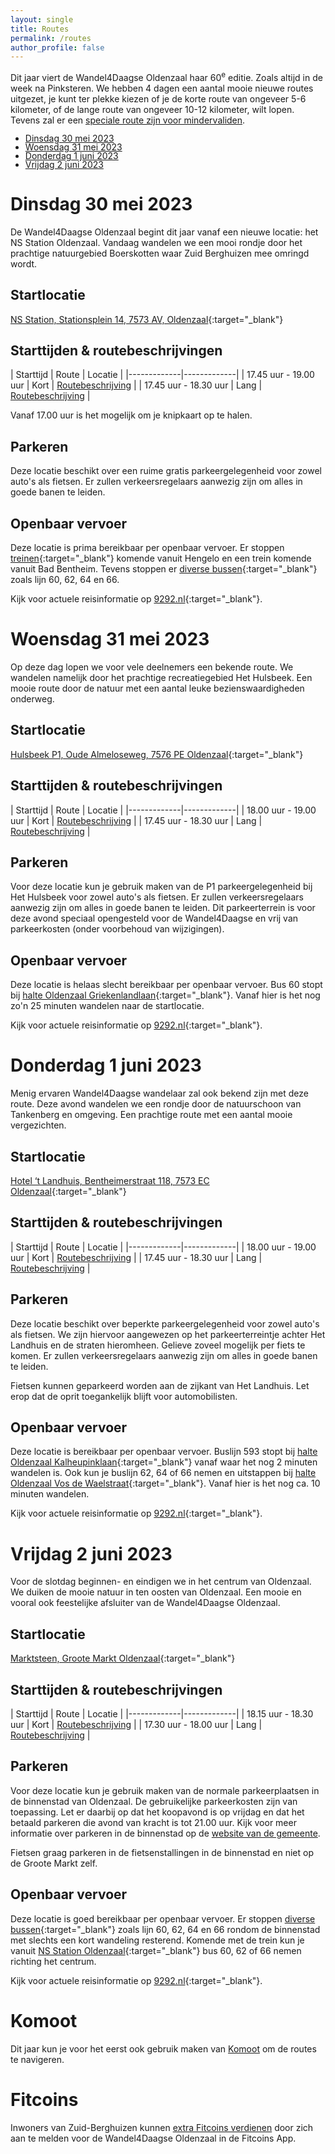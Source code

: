 ```yaml
---
layout: single
title: Routes
permalink: /routes
author_profile: false
---
```


Dit jaar viert de Wandel4Daagse Oldenzaal haar 60<sup>e</sup> editie. Zoals altijd in de week na Pinksteren. We hebben 4 dagen een aantal mooie nieuwe routes uitgezet, je kunt ter plekke kiezen of je de korte route van ongeveer 5-6 kilometer, of de lange route van ongeveer 10-12 kilometer, wilt lopen. Tevens zal er een [speciale route zijn voor mindervaliden](/routes/mindervaliden).

<ul style="list-style-image: url('/assets/images/shoe.png'); line-height: 1.0;">
    <li><a href="/routes#dinsdag-30-mei-2023">Dinsdag 30 mei 2023</a></li>
    <li><a href="/routes#woensdag-31-mei-2023">Woensdag 31 mei 2023</a></li>
    <li><a href="/routes#donderdag-1-juni-2023">Donderdag 1 juni 2023</a></li>
    <li><a href="/routes#vrijdag-2-juni-2023">Vrijdag 2 juni 2023</a></li>
</ul>

# Dinsdag 30 mei 2023

De Wandel4Daagse Oldenzaal begint dit jaar vanaf een nieuwe locatie: het NS Station Oldenzaal. Vandaag wandelen we een mooi rondje door het prachtige natuurgebied Boerskotten waar Zuid Berghuizen mee omringd wordt.

## Startlocatie

[NS Station, Stationsplein 14, 7573 AV, Oldenzaal](https://goo.gl/maps/xB9GmvwCaecrx9v76){:target="_blank"}  

## Starttijden & routebeschrijvingen

| Starttijd | Route | Locatie |
|-------------|-------------|
| 17.45 uur - 19.00 uur | Kort | [Routebeschrijving](https://wandel4daagseoldenzaal.nl/routes/kort/dinsdag) |
| 17.45 uur - 18.30 uur | Lang | [Routebeschrijving](https://wandel4daagseoldenzaal.nl/routes/lang/dinsdag) |

Vanaf 17.00 uur is het mogelijk om je knipkaart op te halen.

## Parkeren

Deze locatie beschikt over een ruime gratis parkeergelegenheid voor zowel auto's als fietsen. Er zullen verkeersregelaars aanwezig zijn om alles in goede banen te leiden.

## Openbaar vervoer

Deze locatie is prima bereikbaar per openbaar vervoer. Er stoppen [treinen](https://www.ns.nl/stationsinformatie/odz/oldenzaal){:target="_blank"} komende vanuit Hengelo en een trein komende vanuit Bad Bentheim. Tevens stoppen er [diverse bussen](https://9292.nl/oldenzaal/bushalte-station){:target="_blank"} zoals lijn 60, 62, 64 en 66.  

Kijk voor actuele reisinformatie op [9292.nl](https://9292.nl/){:target="_blank"}.

# Woensdag 31 mei 2023

Op deze dag lopen we voor vele deelnemers een bekende route. We wandelen namelijk door het prachtige recreatiegebied Het Hulsbeek. Een mooie route door de natuur met een aantal leuke bezienswaardigheden onderweg.

## Startlocatie

[Hulsbeek P1, Oude Almeloseweg, 7576 PE Oldenzaal](https://goo.gl/maps/uGMfzSToiXfAvQCBA){:target="_blank"}  

## Starttijden & routebeschrijvingen

| Starttijd | Route | Locatie |
|-------------|-------------|
| 18.00 uur - 19.00 uur | Kort | [Routebeschrijving](https://wandel4daagseoldenzaal.nl/routes/kort/woensdag) |
| 17.45 uur - 18.30 uur | Lang | [Routebeschrijving](https://wandel4daagseoldenzaal.nl/routes/lang/woensdag) |

## Parkeren

Voor deze locatie kun je gebruik maken van de P1 parkeergelegenheid bij Het Hulsbeek voor zowel auto's als fietsen. Er zullen verkeersregelaars aanwezig zijn om alles in goede banen te leiden. Dit parkeerterrein is voor deze avond speciaal opengesteld voor de Wandel4Daagse en vrij van parkeerkosten (onder voorbehoud van wijzigingen).

## Openbaar vervoer

Deze locatie is helaas slecht bereikbaar per openbaar vervoer. Bus 60 stopt bij [halte Oldenzaal Griekenlandlaan](https://9292.nl/oldenzaal/bushalte-griekenlandlaan){:target="_blank"}. Vanaf hier is het nog zo'n 25 minuten wandelen naar de startlocatie.

Kijk voor actuele reisinformatie op [9292.nl](https://9292.nl/){:target="_blank"}.  

# Donderdag 1 juni 2023

Menig ervaren Wandel4Daagse wandelaar zal ook bekend zijn met deze route. Deze avond wandelen we een rondje door de natuurschoon van Tankenberg en omgeving. Een prachtige route met een aantal mooie vergezichten.

## Startlocatie

[Hotel ‘t Landhuis, Bentheimerstraat 118, 7573 EC Oldenzaal](https://goo.gl/maps/nwD1usgUDQnt8hvPA){:target="_blank"}  

## Starttijden & routebeschrijvingen

| Starttijd | Route | Locatie |
|-------------|-------------|
| 18.00 uur - 19.00 uur | Kort | [Routebeschrijving](https://wandel4daagseoldenzaal.nl/routes/kort/donderdag) |
| 17.45 uur - 18.30 uur | Lang | [Routebeschrijving](https://wandel4daagseoldenzaal.nl/routes/lang/donderdag) |

## Parkeren

Deze locatie beschikt over beperkte parkeergelegenheid voor zowel auto's als fietsen. We zijn hiervoor aangewezen op het parkeerterreintje achter Het Landhuis en de straten hieromheen. Gelieve zoveel mogelijk per fiets te komen. Er zullen verkeersregelaars aanwezig zijn om alles in goede banen te leiden.  

Fietsen kunnen geparkeerd worden aan de zijkant van Het Landhuis. Let erop dat de oprit toegankelijk blijft voor automobilisten.

## Openbaar vervoer

Deze locatie is bereikbaar per openbaar vervoer. Buslijn 593 stopt bij [halte Oldenzaal Kalheupinklaan](https://9292.nl/oldenzaal/bushalte-kalheupinklaan){:target="_blank"} vanaf waar het nog 2 minuten wandelen is. Ook kun je buslijn 62, 64 of 66 nemen en uitstappen bij [halte Oldenzaal Vos de Waelstraat](https://9292.nl/oldenzaal/bushalte-vos-de-waelstraat){:target="_blank"}. Vanaf hier is het nog ca. 10 minuten wandelen.

Kijk voor actuele reisinformatie op [9292.nl](https://9292.nl/){:target="_blank"}.

# Vrijdag 2 juni 2023

Voor de slotdag beginnen- en eindigen we in het centrum van Oldenzaal. We duiken de mooie natuur in ten oosten van Oldenzaal. Een mooie en vooral ook feestelijke afsluiter van de Wandel4Daagse Oldenzaal.

## Startlocatie

[Marktsteen, Groote Markt Oldenzaal](https://goo.gl/maps/piGtQbNoBbjeQnQT6){:target="_blank"}  

## Starttijden & routebeschrijvingen

| Starttijd | Route | Locatie |
|-------------|-------------|
| 18.15 uur - 18.30 uur | Kort | [Routebeschrijving](https://wandel4daagseoldenzaal.nl/routes/kort/vrijdag) |
| 17.30 uur - 18.00 uur | Lang | [Routebeschrijving](https://wandel4daagseoldenzaal.nl/routes/lang/vrijdag) |

## Parkeren

Voor deze locatie kun je gebruik maken van de normale parkeerplaatsen in de binnenstad van Oldenzaal. De gebruikelijke parkeerkosten zijn van toepassing. Let er daarbij op dat het koopavond is op vrijdag en dat het betaald parkeren die avond van kracht is tot 21.00 uur. Kijk voor meer informatie over parkeren in de binnenstad op de [website van de gemeente](https://www.oldenzaal.nl/parkeerautomaten-plattegronden-en-tarieven).  

Fietsen graag parkeren in de fietsenstallingen in de binnenstad en niet op de Groote Markt zelf.

## Openbaar vervoer

Deze locatie is goed bereikbaar per openbaar vervoer. Er stoppen [diverse bussen](https://9292.nl/oldenzaal/bushalte-station){:target="_blank"} zoals lijn 60, 62, 64 en 66 rondom de binnenstad met slechts een kort wandeling resterend. Komende met de trein kun je vanuit [NS Station Oldenzaal](https://www.ns.nl/stationsinformatie/odz/oldenzaal){:target="_blank"} bus 60, 62 of 66 nemen richting het centrum.  

Kijk voor actuele reisinformatie op [9292.nl](https://9292.nl/){:target="_blank"}.

# Komoot

Dit jaar kun je voor het eerst ook gebruik maken van [Komoot](/komoot) om de routes te navigeren.  

# Fitcoins

Inwoners van Zuid-Berghuizen kunnen [extra Fitcoins verdienen](/fitcoins) door zich aan te melden voor de Wandel4Daagse Oldenzaal in de Fitcoins App.  
